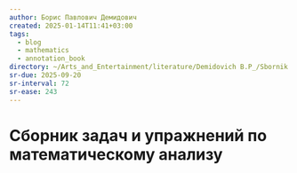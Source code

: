 ```yaml
---
author: Борис Павлович Демидович
created: 2025-01-14T11:41+03:00
tags:
  - blog
  - mathematics
  - annotation_book
directory: ~/Arts_and_Entertainment/literature/Demidovich B.P_/Sbornik zadach i uprazhnienii po matiematichieskomu analizu (2372)/"
sr-due: 2025-09-20
sr-interval: 72
sr-ease: 243
---
```


# Сборник задач и упражнений по математическому анализу

